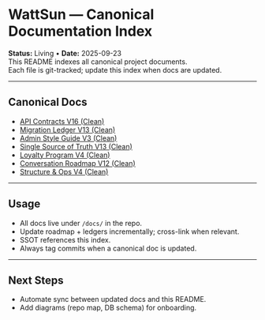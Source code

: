 # WattSun — Canonical Documentation Index

**Status:** Living • **Date:** 2025-09-23  
This README indexes all canonical project documents.  
Each file is git-tracked; update this index when docs are updated.

---

## Canonical Docs
- [API Contracts V16 (Clean)](./docs/001-api-contracts%20V16%20(Clean).md)
- [Migration Ledger V13 (Clean)](./docs/migration-ledger%20V13%20(Canonical%20Clean).md)
- [Admin Style Guide V3 (Clean)](./docs/admin-style-guide%20V3%20(Canonical%20Clean).md)
- [Single Source of Truth V13 (Clean)](./docs/WattSun_Single_Source_of_Truth%20V13%20(Canonical%20Clean).md)
- [Loyalty Program V4 (Clean)](./docs/WattSun_Loyalty_Program%20V4.md)
- [Conversation Roadmap V12 (Clean)](./docs/WattSun_Conversation_Roadmap%20V12%20(Canonical%20Clean).md)
- [Structure & Ops V4 (Clean)](./docs/WattSun-Structure-and-Ops-README%20V4%20(Canonical%20Clean).md)

---

## Usage
- All docs live under `/docs/` in the repo.  
- Update roadmap + ledgers incrementally; cross-link when relevant.  
- SSOT references this index.  
- Always tag commits when a canonical doc is updated.

---

## Next Steps
- Automate sync between updated docs and this README.  
- Add diagrams (repo map, DB schema) for onboarding.

